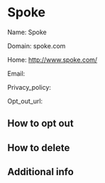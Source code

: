 
# Spoke 

Name: Spoke 

Domain: spoke.com

Home: http://www.spoke.com/

Email: 

Privacy_policy: 

Opt_out_url: 



## How to opt out



## How to delete



## Additional info





